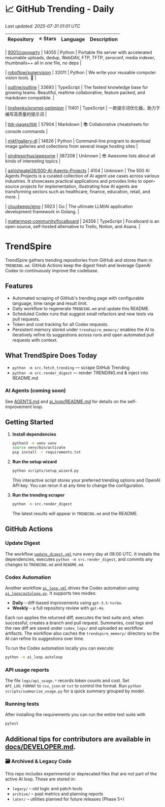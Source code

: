 <!-- TRENDING_START -->
# 📈 GitHub Trending - Daily

_Last updated: 2025-07-31 01:01 UTC_

| Repository | ⭐ Stars | Language | Description |
|------------|--------:|----------|-------------|

| [9001/copyparty](https://github.com/9001/copyparty) | 14055 | Python | Portable file server with accelerated resumable uploads, dedup, WebDAV, FTP, TFTP, zeroconf, media indexer, thumbnails++ all in one file, no deps |

| [roboflow/supervision](https://github.com/roboflow/supervision) | 32011 | Python | We write your reusable computer vision tools. 💜 |

| [outline/outline](https://github.com/outline/outline) | 33693 | TypeScript | The fastest knowledge base for growing teams. Beautiful, realtime collaborative, feature packed, and markdown compatible. |

| [linshenkx/prompt-optimizer](https://github.com/linshenkx/prompt-optimizer) | 11401 | TypeScript | 一款提示词优化器，助力于编写高质量的提示词 |

| [tldr-pages/tldr](https://github.com/tldr-pages/tldr) | 57904 | Markdown | 📚 Collaborative cheatsheets for console commands |

| [mikf/gallery-dl](https://github.com/mikf/gallery-dl) | 14626 | Python | Command-line program to download image galleries and collections from several image hosting sites |

| [sindresorhus/awesome](https://github.com/sindresorhus/awesome) | 387208 | Unknown | 😎 Awesome lists about all kinds of interesting topics |

| [ashishpatel26/500-AI-Agents-Projects](https://github.com/ashishpatel26/500-AI-Agents-Projects) | 4104 | Unknown | The 500 AI Agents Projects is a curated collection of AI agent use cases across various industries. It showcases practical applications and provides links to open-source projects for implementation, illustrating how AI agents are transforming sectors such as healthcare, finance, education, retail, and more. |

| [cloudwego/eino](https://github.com/cloudwego/eino) | 5923 | Go | The ultimate LLM/AI application development framework in Golang. |

| [mattermost-community/focalboard](https://github.com/mattermost-community/focalboard) | 24356 | TypeScript | Focalboard is an open source, self-hosted alternative to Trello, Notion, and Asana. |
<!-- TRENDING_END -->

# TrendSpire

TrendSpire gathers trending repositories from GitHub and stores them in `TRENDING.md`. GitHub Actions keep the digest fresh and leverage OpenAI Codex to continuously improve the codebase.

## Features

- Automated scraping of GitHub's trending page with configurable language, time range and result limit.
- Daily workflow to regenerate `TRENDING.md` and update this README.
- Scheduled Codex runs that suggest small refactors and new tests via pull requests.
- Token and cost tracking for all Codex requests.
- Persistent memory stored under `trendspire_memory/` enables the AI to
  iteratively refine its suggestions across runs and open automated pull
  requests with context.

## What TrendSpire Does Today

- `python -m src.fetch_trending` — scrape GitHub Trending
- `python -m src.render_digest` — render TRENDING.md & inject into README.md

### AI Agents (coming soon)
See [AGENTS.md](./AGENTS.md) and [ai_loop/README.md](./ai_loop/README.md) for details on the self-improvement loop.

## Getting Started

1. **Install dependencies**
   ```bash
   python3 -m venv venv
   source venv/bin/activate
   pip install -r requirements.txt
   ```

2. **Run the setup wizard**
   ```bash
   python scripts/setup_wizard.py
   ```
   This interactive script stores your preferred trending options and OpenAI API key.
   You can rerun it at any time to change the configuration.

3. **Run the trending scraper**
   ```bash
   python -m src.render_digest
   ```
   The latest results will appear in `TRENDING.md` and the README.


## GitHub Actions

### Update Digest

The workflow [`update_digest.yml`](.github/workflows/update_digest.yml) runs every day at 08:00 UTC. It installs the dependencies, executes `python -m src.render_digest`, and commits any changes to `TRENDING.md` and `README.md`.

### Codex Automation

Another workflow [`ai_loop.yml`](.github/workflows/ai_loop.yml) drives the Codex automation using [`ai_loop/autoloop.py`](ai_loop/autoloop.py). It supports two modes:

- **Daily** – diff-based improvements using `gpt-3.5-turbo`.
- **Weekly** – a full repository review with `gpt-4o`.

Each run applies the returned diff, executes the test suite and, when successful, creates a branch and pull request. Summaries, cost logs and the raw diff are saved under `codex_logs/` and uploaded as workflow artifacts. The workflow also caches the `trendspire_memory/` directory so the AI can refine its suggestions over time.

To run the Codex automation locally you can execute:

```bash
python -m ai_loop.autoloop
```

### API usage reports

The file `logs/api_usage.*` records token counts and cost. Set `API_LOG_FORMAT`
to `csv`, `json` or `txt` to control the format. Run `python
scripts/summarize_usage.py` for a quick summary grouped by model.

### Running tests

After installing the requirements you can run the entire test suite with

```bash
pytest
```

Additional tips for contributors are available in
[docs/DEVELOPER.md](docs/DEVELOPER.md).
---

### 🗃 Archived & Legacy Code

This repo includes experimental or deprecated files that are not part of the active AI loop. These are stored in:

- `legacy/` – old logic and patch tools
- `archive/` – past metrics and planning reports
- `later/` – utilities planned for future releases (Phase 5+)
